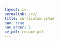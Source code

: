 ```yaml
---
layout: cv
permalink: /cv/
title: curriculum vitae
nav: true
nav_order: 5
cv_pdf: resume.pdf
---
```

